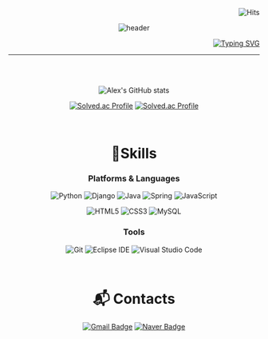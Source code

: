 <div align="center">

<div align='right'>

![Hits](https://hits.seeyoufarm.com/api/count/incr/badge.svg?url=https%3A%2F%2Fgithub.com%2FAlex-Redlich&count_bg=%23535353&title_bg=%23DC9F00&icon=&icon_color=%23E7E7E7&title=hits&edge_flat=false&)

</div>

![header](https://capsule-render.vercel.app/api?type=waving&color=timeauto&height=200&section=header&text=YoungMin%20Kim&fontColor=fcba03&fontSize=90&fontAlign=62&fontAlignY=32&desc=Alex_Redlich😎&descSize=25&descAlign=85&descAlignY=60&animation=twinkling)

<div align='right'>

[![Typing SVG](https://readme-typing-svg.demolab.com?font=Fira+Code&pause=1000&color=F7DE13&width=435&lines=Honesty+is+the+best+policy)](https://git.io/typing-svg)

</div>
<hr>
<br>
<br>

![Alex's GitHub stats](https://github-readme-stats.vercel.app/api?username=Alex-Redlich&show_icons=true&theme=dark)


[![Solved.ac Profile](http://mazassumnida.wtf/api/v2/generate_badge?boj=v3030v)](https://solved.ac/v3030v/)
[![Solved.ac Profile](http://mazassumnida.wtf/api/v2/generate_badge?boj=ghg303)](https://solved.ac/ghg303/)

<br>

# 💪Skills
### Platforms & Languages
![Python](https://img.shields.io/badge/Python-3776AB.svg?&style=for-the-badge&logo=Python&logoColor=white)
![Django](https://img.shields.io/badge/Django-092E20.svg?&style=for-the-badge&logo=Android&logoColor=white)
![Java](https://img.shields.io/badge/Java-007396.svg?&style=for-the-badge&logo=Java&logoColor=white)
![Spring](https://img.shields.io/badge/Spring-6DB33F.svg?&style=for-the-badge&logo=Spring&logoColor=white)
![JavaScript](https://img.shields.io/badge/JavaScript-F7DF1E.svg?&style=for-the-badge&logo=JavaScript&logoColor=white)


![HTML5](https://img.shields.io/badge/HTML5-E34F26.svg?&style=for-the-badge&logo=HTML5&logoColor=white)
![CSS3](https://img.shields.io/badge/CSS3-1572B6.svg?&style=for-the-badge&logo=CSS3&logoColor=white)
![MySQL](https://img.shields.io/badge/MySQL-4479A1.svg?&style=for-the-badge&logo=MySQL&logoColor=white)


### Tools
![Git](https://img.shields.io/badge/Git-F05032.svg?&style=for-the-badge&logo=Git&logoColor=white)
![Eclipse IDE](https://img.shields.io/badge/Eclipse%20IDE-2C2255.svg?&style=for-the-badge&logo=Eclipse%20IDE&logoColor=white)
![Visual Studio Code](https://img.shields.io/badge/Visual%20Studio%20Code-007ACC.svg?&style=for-the-badge&logo=Visual%20Studio%20Code&logoColor=white)

<br>

# :mailbox_with_mail: Contacts
[![Gmail Badge](https://img.shields.io/badge/Gmail-d14836?style=flat-square&logo=Gmail&logoColor=white&link=mailto:kimsh1691@gmail.com)](mailto:jjiming94@gmail.com)
[![Naver Badge](https://img.shields.io/badge/Naver-03C75A?style=flat-square&logo=Naver&logoColor=white&link=mailto:rlatngus1691@naver.com)](mailto:ghg303@naver.com)
